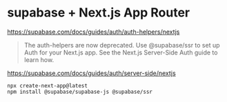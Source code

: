 # supabase + Next.js App Router

<https://supabase.com/docs/guides/auth/auth-helpers/nextjs>

> The auth-helpers are now deprecated. Use @supabase/ssr to set up Auth for your Next.js app. See the Next.js Server-Side Auth guide to learn how.

<https://supabase.com/docs/guides/auth/server-side/nextjs>

```
npx create-next-app@latest
npm install @supabase/supabase-js @supabase/ssr
```